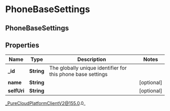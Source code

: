 # PhoneBaseSettings

## PhoneBaseSettings

## Properties

|Name | Type | Description | Notes|
|------------ | ------------- | ------------- | -------------|
| **_id** | **String** | The globally unique identifier for this phone base settings | |
| **name** | **String** |  | [optional] |
| **selfUri** | **String** |  | [optional] |



_PureCloudPlatformClientV2@155.0.0_
